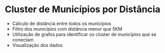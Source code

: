 # Cluster de Municípios por Distância

- Cálculo de distância entre todos os municípios
- Filtro dos municípios com distância menor que 5KM
- Utilização de grafos para identificar os cluster de municípios que se conectam
- Visualização dos dados